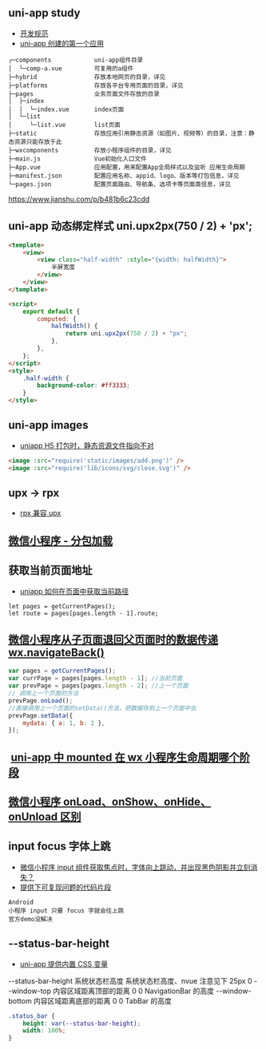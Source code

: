## uni-app study

-   [开发规范](https://uniapp.dcloud.io/frame)
-   [uni-app 创建的第一个应用](https://segmentfault.com/a/1190000017168549?utm_source=tag-newest)

```
┌─components            uni-app组件目录
│  └─comp-a.vue         可复用的a组件
├─hybrid                存放本地网页的目录，详见
├─platforms             存放各平台专用页面的目录，详见
├─pages                 业务页面文件存放的目录
│  ├─index
│  │  └─index.vue       index页面
│  └─list
│     └─list.vue        list页面
├─static                存放应用引用静态资源（如图片、视频等）的目录，注意：静态资源只能存放于此
├─wxcomponents          存放小程序组件的目录，详见
├─main.js               Vue初始化入口文件
├─App.vue               应用配置，用来配置App全局样式以及监听 应用生命周期
├─manifest.json         配置应用名称、appid、logo、版本等打包信息，详见
└─pages.json            配置页面路由、导航条、选项卡等页面类信息，详见
```

https://www.jianshu.com/p/b481b6c23cdd

## uni-app 动态绑定样式 uni.upx2px(750 / 2) + 'px';

```html
<template>
	<view>
		<view class="half-width" :style="{width: halfWidth}">
			半屏宽度
		</view>
	</view>
</template>

<script>
	export default {
		computed: {
			halfWidth() {
				return uni.upx2px(750 / 2) + "px";
			},
		},
	};
</script>
<style>
	.half-width {
		background-color: #ff3333;
	}
</style>
```

## uni-app images

-   [uniapp H5 打包时，静态资源文件指向不对](https://blog.csdn.net/weixin_44097578/article/details/95470898)

```html
<image :src="require('static/images/add.png')" />
<image :src="require('lib/icons/svg/close.svg')" />
```

## upx -> rpx

-   [rpx 兼容 upx](https://ask.dcloud.net.cn/article/36130)

## [微信小程序 - 分包加载](https://www.cnblogs.com/cisum/p/10190245.html)

## 获取当前页面地址

-   [uniapp 如何在页面中获取当前路径](https://ask.dcloud.net.cn/question/78381)

```
let pages = getCurrentPages();
let route = pages[pages.length - 1].route;
```

## [微信小程序从子页面退回父页面时的数据传递 wx.navigateBack()](https://www.cnblogs.com/caicaizi/p/6652103.html)

```js
var pages = getCurrentPages();
var currPage = pages[pages.length - 1]; //当前页面
var prevPage = pages[pages.length - 2]; //上一个页面
// 调用上一个页面的方法
prevPage.onLoad();
//直接调用上一个页面的setData()方法，把数据存到上一个页面中去
prevPage.setData({
	mydata: { a: 1, b: 2 },
});
```

##  [uni-app 中 mounted 在 wx 小程序生命周期哪个阶段](https://blog.csdn.net/hbiao68/article/details/102960770)

## [微信小程序 onLoad、onShow、onHide、onUnload 区别](https://blog.csdn.net/ljy950914/article/details/91384311)

## input focus 字体上跳

-   [微信小程序 input 组件获取焦点时，字体向上跳动，并出现黑色阴影并立刻消失？](https://developers.weixin.qq.com/community/develop/doc/000e846baf84f85a19699bd5e56000)
-   [提供下可复现问题的代码片段](https://developers.weixin.qq.com/miniprogram/dev/devtools/minicode.html)

```
Android
小程序 input 只要 focus 字就会往上跳
官方demo没解决
```

## --status-bar-height

-   [uni-app 提供内置 CSS 变量](https://uniapp.dcloud.io/frame?id=css%e5%8f%98%e9%87%8f)

--status-bar-height 系统状态栏高度 系统状态栏高度、nvue 注意见下 25px 0
--window-top 内容区域距离顶部的距离 0 0 NavigationBar 的高度
--window-bottom 内容区域距离底部的距离 0 0 TabBar 的高度

```css
.status_bar {
	height: var(--status-bar-height);
	width: 100%;
}
```
